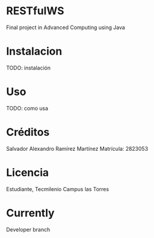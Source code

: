 # RESTfulWS
Final project in Advanced Computing using Java
# Instalacion
TODO: instalación
# Uso
TODO: como usa
# Créditos
Salvador Alexandro Ramírez Martínez
Matrícula: 2823053
# Licencia
Estudiante, Tecmilenio Campus las Torres
# Currently
Developer branch
